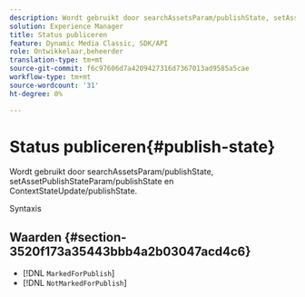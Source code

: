 ```yaml
---
description: Wordt gebruikt door searchAssetsParam/publishState, setAssetPublishStateParam/publishState en ContextStateUpdate/publishState.
solution: Experience Manager
title: Status publiceren
feature: Dynamic Media Classic, SDK/API
role: Ontwikkelaar,beheerder
translation-type: tm+mt
source-git-commit: f6c97606d7a4209427316d7367013ad9585a5cae
workflow-type: tm+mt
source-wordcount: '31'
ht-degree: 0%

---
```



# Status publiceren{#publish-state}

Wordt gebruikt door searchAssetsParam/publishState, setAssetPublishStateParam/publishState en ContextStateUpdate/publishState.

Syntaxis

## Waarden {#section-3520f173a35443bbb4a2b03047acd4c6}

* [!DNL `MarkedForPublish`]
* [!DNL `NotMarkedForPublish`]

